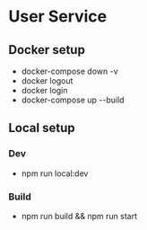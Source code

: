 # User Service

## Docker setup

- docker-compose down -v
- docker logout
- docker login
- docker-compose up --build

## Local setup

### Dev

- npm run local:dev

### Build

- npm run build && npm run start
